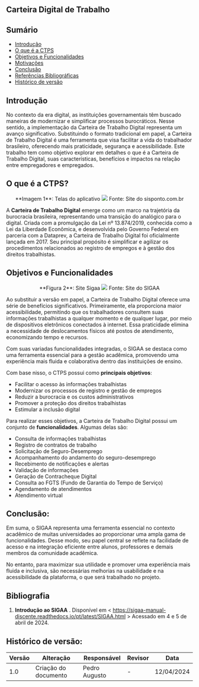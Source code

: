## Carteira Digital de Trabalho

## Sumário
* [Introdução](#Introdução)
* [O que é a CTPS](#O-que-é-a-CTPS?)
* [Objetivos e Funcionalidades](#Objetivos-e-Funcionalidades)
* [Motivações](#Motivações)
* [Conclusão](#Conclusão)
* [Referências Bibliográficas](#Referências-Bibliográficas)
* [Histórico de versão](#Histórico-de-versão)


## Introdução

No contexto da era digital, as instituições governamentais têm buscado maneiras de modernizar e simplificar processos burocráticos. Nesse sentido, a implementação da Carteira de Trabalho Digital representa um avanço significativo. Substituindo o formato tradicional em papel, a Carteira de Trabalho Digital é uma ferramenta que visa facilitar a vida do trabalhador brasileiro, oferecendo mais praticidade, segurança e acessibilidade. Este trabalho tem como objetivo explorar em detalhes o que é a Carteira de Trabalho Digital, suas características, benefícios e impactos na relação entre empregadores e empregados. 

## O que é a CTPS?

 <center> 
  **Imagem 1**: Telas do aplicativo
  <img src="https://bpofolhadepagamento.com.br/wp-content/uploads/2022/02/carteira-de-trabalho-digital_mcamgo_abr_240620211818-7.jpg">
  Fonte: Site do sisponto.com.br 
 </center>


A **Carteira de Trabalho Digital** emerge como um marco na trajetória da burocracia brasileira, representando uma transição do analógico para o digital. Criada com a promulgação da Lei nº 13.874/2019, conhecida como a Lei da Liberdade Econômica, e desenvolvida pelo Governo Federal em parceria com a Dataprev, a Carteira de Trabalho Digital foi oficialmente lançada em 2017. Seu principal propósito é simplificar e agilizar os procedimentos relacionados ao registro de empregos e à gestão dos direitos trabalhistas.

## Objetivos e Funcionalidades
 <center>
  **Figura 2**: Site Sigaa
  <img src="https://assessoriaverbo.com.br/wp-content/uploads/2019/11/Design-sem-nome-5-930x620.png">
   Fonte: Site do SIGAA  
 </center>

Ao substituir a versão em papel, a Carteira de Trabalho Digital oferece uma série de benefícios significativos. Primeiramente, ela proporciona maior acessibilidade, permitindo que os trabalhadores consultem suas informações trabalhistas a qualquer momento e de qualquer lugar, por meio de dispositivos eletrônicos conectados à internet. Essa praticidade elimina a necessidade de deslocamentos físicos até postos de atendimento, economizando tempo e recursos.

Com suas variadas funcionalidades integradas, o SIGAA se destaca como uma ferramenta essencial para a gestão acadêmica, promovendo uma experiência mais fluida e colaborativa dentro das instituições de ensino. 

Com base nisso, o CTPS possui como **principais objetivos**:

- Facilitar o acesso às informações trabalhistas
- Modernizar os processos de registro e gestão de empregos
- Reduzir a burocracia e os custos administrativos
- Promover a proteção dos direitos trabalhistas
- Estimular a inclusão digital
  
Para realizar esses objetivos, a Carteira de Trabalho Digital possui um conjunto de **funcionalidades**. Algumas delas são:

- Consulta de informações trabalhistas
- Registro de contratos de trabalho
- Solicitação de Seguro-Desemprego
- Acompanhamento do andamento do seguro-desemprego
- Recebimento de notificações e alertas
- Validação de informações
- Geração de Contracheque Digital
- Consulta ao FGTS (Fundo de Garantia do Tempo de Serviço)
- Agendamento de atendimentos
- Atendimento virtual


## Conclusão:
Em suma, o SIGAA representa uma ferramenta essencial no contexto acadêmico de muitas universidades ao proporcionar uma ampla gama de funcionalidades. Desse modo, seu papel central se reflete na facilidade de acesso e na integração eficiente entre alunos, professores e demais membros da comunidade acadêmica.

No entanto, para maximizar sua utilidade e promover uma experiência mais fluida e inclusiva, são necessárias melhorias na usabilidade e na acessibilidade da plataforma, o que será trabalhado no projeto. 

## Bibliografia

1. **Introdução ao SIGAA** . Disponível em < https://sigaa-manual-discente.readthedocs.io/pt/latest/SIGAA.html > Acessado em 4 e 5 de abril de 2024.


## Histórico de versão:
| Versão | Alteração                                                       | Responsável     | Revisor         | Data       |
| ------ | --------------------------------------------------------------- | --------------- | --------------- | ---------- | 
| 1.0    | Criação do documento         | Pedro Augusto | - | 12/04/2024 |

